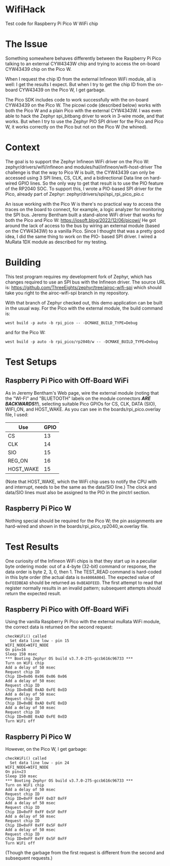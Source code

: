 # WifiHack
Test code for Raspberry Pi Pico W WiFi chip

# The Issue
Something somewhere behaves differently between the Raspberry Pi Pico
talking to an external CYW4343W chip and trying to access the on-board
CYW43439 chip on the Pico W.

When I request the chip ID from the external Infineon WiFi module, all
is well:  I get the results I expect.  But when I try to get the chip
ID from the on-board CYW43439 on the Pico W, I get garbage.

The Pico SDK includes code to work successfully with the on-board
CYW43439 on the Pico W.  The picowi code (described below) works with
both the Pico W and a plain Pico with the external CYW4343W.  I was
even able to hack the Zephyr spi_bitbang driver to work in 3-wire
mode, and that works.  But when I try to use the Zephyr PIO SPI driver
for the Pico and Pico W, it works correctly on the Pico but not on
the Pico W (he whined).

# Context
The goal is to support the Zephyr Infineon WiFi driver on the Pico W:
    zephyr/drivers/wifi/infineon and
    modules/hal/infineon/wifi-host-driver
The challenge is that the way to Pico W is built, the CYW43439 can only
be accessed using 3 SPI lines, CS, CLK, and a bidirectional Data line
on hard-wired GPIO lines.  So the only way to get that result is to use
the PIO feature of the RP2040 SOC.  To support this, I wrote a PIO-based
SPI driver for the Pico, already part of Zephyr:
    zephyr/drivers/spi/spi_rpi_pico_pio.c

An issue working with the Pico W is there's no practical way to access
the traces on the board to connect, for example, a logic analyzer for
monitoring the SPI bus.  Jeremy Bentham built a stand-alone WiFi driver
that works for both the Pico and Pico W:
    https://iosoft.blog/2022/12/06/picowi/
He got around the lack of access to the bus by wiring an external
module (based on the CYW4343W) to a vanilla Pico.  Since I thought
that was a pretty good idea, I did the same thing to work on the PIO-
based SPI driver.  I wired a MuRata 1DX module as described for my
testing.

# Building
This test program requires my development fork of Zephyr, which has
changes required to use an SPI bus with the Infineon driver.  The
source URL is:
    https://github.com/ThreeEights/zephyr/tree/airoc-wifi-spi
which should take you right to the airoc-wifi-spi branch in my
repository.

With that branch of Zephyr checked out, this demo application can be
built in the usual way.  For the Pico with the external module, the
build command is:
```
west build -p auto -b rpi_pico -- -DCMAKE_BUILD_TYPE=Debug
```
and for the Pico W:
```
west build -p auto -b rpi_pico/rp2040/w -- -DCMAKE_BUILD_TYPE=Debug
```

# Test Setups

## Raspberry Pi Pico with Off-Board WiFi
As in Jeremy Bentham's Web page, wire the external module (noting that
the "WI-FI" and "BLUETOOTH" labels on the module connectors
***ARE BACKWARDS!!***), selecting suitable Pico GPIOs for CS, CLK,
DATA (SIO), WIFI_ON, and HOST_WAKE.  As you can see in the
boards/rpi_pico.overlay file, I used:

| Use | GPIO |
| --- | --- |
| CS | 13 |
| CLK | 14 |
| SIO | 15 |
| REG_ON | 16 |
| HOST_WAKE | 15 |

(Note that HOST_WAKE, which the WiFi chip uses to notify the CPU with
and interrupt, needs to be the same as the data/SIO line.)  The clock
and data/SIO lines must also be assigned to the PIO in the pinctrl
section.

## Raspberry Pi Pico W
Nothing special should be required for the Pico W;  the pin assignments
are hard-wired and shown in the boards/rpi_pico_rp2040_w.overlay file.

# Test Results

One curiosity of the Infineon WiFi chips is that they start up in a
peculiar byte ordering mode:  out of a 4-byte (32-bit) command or
response, the data order is byte 2, 3, 0, then 1.  The TEST_READ
command is hard-coded in this byte order (the actual data is
`0x4000A004`).  The expected value of `0xFEEDBEAD` should be returned
as `0xBEADFEED`.  The first attempt to read that register normally
results in an invalid pattern;  subsequent attempts should return
the expected result.

## Raspberry Pi Pico with Off-Board WiFi
Using the vanilla Raspberry Pi Pico with the external muRata WiFi
module, the correct data is returned on the second request:

```
checkWiFi() called
  Set data line low - pin 15
WIFI_NODE=WIFI_NODE
On pin=16
Sleep 150 msec
*** Booting Zephyr OS build v3.7.0-275-gccb616c96733 ***
Turn on WiFi chip
Add a delay of 50 msec
Request chip ID
Chip ID=0x06 0x06 0x06 0x06 
Add a delay of 50 msec
Request chip ID
Chip ID=0xBE 0xAD 0xFE 0xED 
Add a delay of 50 msec
Request chip ID
Chip ID=0xBE 0xAD 0xFE 0xED 
Add a delay of 50 msec
Request chip ID
Chip ID=0xBE 0xAD 0xFE 0xED 
Turn WiFi off
```

## Raspberry Pi Pico W
However, on the Pico W, I get garbage:

```
checkWiFi() called
  Set data line low - pin 24
WIFI_NODE=WIFI_NODE
On pin=23
Sleep 150 msec
*** Booting Zephyr OS build v3.7.0-275-gccb616c96733 ***
Turn on WiFi chip
Add a delay of 50 msec
Request chip ID
Chip ID=0xFF 0xFF 0xD7 0xFF 
Add a delay of 50 msec
Request chip ID
Chip ID=0xFF 0xFF 0x5F 0xFF 
Add a delay of 50 msec
Request chip ID
Chip ID=0xFF 0xFF 0x5F 0xFF 
Add a delay of 50 msec
Request chip ID
Chip ID=0xFF 0xFF 0x5F 0xFF 
Turn WiFi off
```

(Though the garbage from the first request is different from the
second and subsequent requests.)

